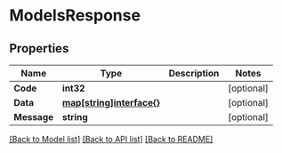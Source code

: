 # ModelsResponse

## Properties

Name | Type | Description | Notes
------------ | ------------- | ------------- | -------------
**Code** | **int32** |  | [optional] 
**Data** | [**map[string]interface{}**](.md) |  | [optional] 
**Message** | **string** |  | [optional] 

[[Back to Model list]](../README.md#documentation-for-models) [[Back to API list]](../README.md#documentation-for-api-endpoints) [[Back to README]](../README.md)


